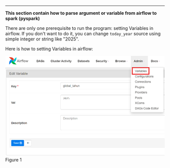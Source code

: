 ---
**This section contain how to parse argument or variable from airflow to spark (pyspark)**

There are only one prerequisite to run the program: setting Variables in airflow. If you don't want to do it, you can change `today_year` source using simple integer or string like "2025".

Here is how to setting Variables in airflow:

![Alt Text](pic/airflow_1.png)
Figure 1
